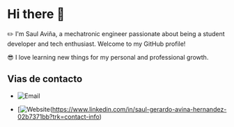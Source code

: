 # Hi there 👋

:pencil2: I'm Saul Aviña, a mechatronic engineer passionate about being a student developer and tech enthusiast. Welcome to my GitHub profile!

:sunglasses: I love learning new things for my personal and professional growth.

## Vias de contacto

- ![Email](https://img.shields.io/badge/email-saul.avina.15@gmail.com-blue)

- [![Website](https://img.shields.io/website)(https://www.linkedin.com/in/saul-gerardo-avina-hernandez-02b7371bb?trk=contact-info)
